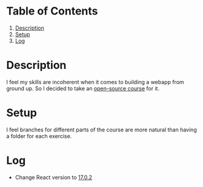 
# Table of Contents

1.  [Description](#org99f04a9)
2.  [Setup](#org8becefa)
3.  [Log](#org9748f36)



<a id="org99f04a9"></a>

# Description

I feel my skills are incoherent when it comes to building a webapp from ground up. So I decided to take an [open-source course](https://fullstackopen.com/en/) for it.


<a id="org8becefa"></a>

# Setup

I feel branches for different parts of the course are more natural than having a folder for each exercise.


<a id="org9748f36"></a>

# Log

-   Change React version to [17.0.2](https://fullstackopen.com/en/part1/a_more_complex_state_debugging_react_apps#a-note-on-react-version=)


